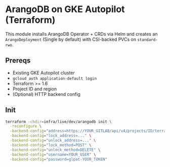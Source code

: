 # ArangoDB on GKE Autopilot (Terraform)

This module installs ArangoDB Operator + CRDs via Helm and creates an `ArangoDeployment` (Single by default) with CSI-backed PVCs on `standard-rwo`.

## Prereqs
- Existing GKE Autopilot cluster
- `gcloud auth application-default login`
- Terraform >= 1.6
- Project ID and region
- (Optional) HTTP backend config

## Init
```bash
terraform -chdir=infra/live/dev/arangodb init \
  -reconfigure \
  -backend-config="address=https://YOUR_GITLAB/api/v4/projects/ID/terraform/state/arangodb" \
  -backend-config="lock_address=..." \
  -backend-config="unlock_address=..." \
  -backend-config="lock_method=POST" \
  -backend-config="unlock_method=DELETE" \
  -backend-config="username=YOUR_USER" \
  -backend-config="password=glpat-YOUR_TOKEN"
